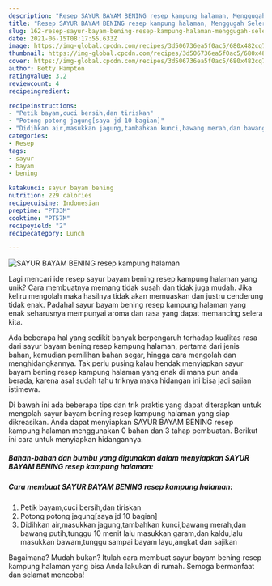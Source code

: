 ```yaml
---
description: "Resep SAYUR BAYAM BENING resep kampung halaman, Menggugah Selera"
title: "Resep SAYUR BAYAM BENING resep kampung halaman, Menggugah Selera"
slug: 162-resep-sayur-bayam-bening-resep-kampung-halaman-menggugah-selera
date: 2021-06-15T08:17:55.633Z
image: https://img-global.cpcdn.com/recipes/3d506736ea5f0ac5/680x482cq70/sayur-bayam-bening-resep-kampung-halaman-foto-resep-utama.jpg
thumbnail: https://img-global.cpcdn.com/recipes/3d506736ea5f0ac5/680x482cq70/sayur-bayam-bening-resep-kampung-halaman-foto-resep-utama.jpg
cover: https://img-global.cpcdn.com/recipes/3d506736ea5f0ac5/680x482cq70/sayur-bayam-bening-resep-kampung-halaman-foto-resep-utama.jpg
author: Betty Hampton
ratingvalue: 3.2
reviewcount: 4
recipeingredient:

recipeinstructions:
- "Petik bayam,cuci bersih,dan tiriskan"
- "Potong potong jagung[saya jd 10 bagian]"
- "Didihkan air,masukkan jagung,tambahkan kunci,bawang merah,dan bawang putih,tunggu 10 menit lalu masukkan garam,dan kaldu,lalu masukkan bawam,tunggu sampai bayam layu,angkat dan sajikan"
categories:
- Resep
tags:
- sayur
- bayam
- bening

katakunci: sayur bayam bening 
nutrition: 229 calories
recipecuisine: Indonesian
preptime: "PT33M"
cooktime: "PT57M"
recipeyield: "2"
recipecategory: Lunch

---
```



![SAYUR BAYAM BENING resep kampung halaman](https://img-global.cpcdn.com/recipes/3d506736ea5f0ac5/680x482cq70/sayur-bayam-bening-resep-kampung-halaman-foto-resep-utama.jpg)

Lagi mencari ide resep sayur bayam bening resep kampung halaman yang unik? Cara membuatnya memang tidak susah dan tidak juga mudah. Jika keliru mengolah maka hasilnya tidak akan memuaskan dan justru cenderung tidak enak. Padahal sayur bayam bening resep kampung halaman yang enak seharusnya mempunyai aroma dan rasa yang dapat memancing selera kita.

Ada beberapa hal yang sedikit banyak berpengaruh terhadap kualitas rasa dari sayur bayam bening resep kampung halaman, pertama dari jenis bahan, kemudian pemilihan bahan segar, hingga cara mengolah dan menghidangkannya. Tak perlu pusing kalau hendak menyiapkan sayur bayam bening resep kampung halaman yang enak di mana pun anda berada, karena asal sudah tahu triknya maka hidangan ini bisa jadi sajian istimewa.




Di bawah ini ada beberapa tips dan trik praktis yang dapat diterapkan untuk mengolah sayur bayam bening resep kampung halaman yang siap dikreasikan. Anda dapat menyiapkan SAYUR BAYAM BENING resep kampung halaman menggunakan 0 bahan dan 3 tahap pembuatan. Berikut ini cara untuk menyiapkan hidangannya.

<!--inarticleads1-->

##### Bahan-bahan dan bumbu yang digunakan dalam menyiapkan SAYUR BAYAM BENING resep kampung halaman:





<!--inarticleads2-->

##### Cara membuat SAYUR BAYAM BENING resep kampung halaman:

1. Petik bayam,cuci bersih,dan tiriskan
1. Potong potong jagung[saya jd 10 bagian]
1. Didihkan air,masukkan jagung,tambahkan kunci,bawang merah,dan bawang putih,tunggu 10 menit lalu masukkan garam,dan kaldu,lalu masukkan bawam,tunggu sampai bayam layu,angkat dan sajikan




Bagaimana? Mudah bukan? Itulah cara membuat sayur bayam bening resep kampung halaman yang bisa Anda lakukan di rumah. Semoga bermanfaat dan selamat mencoba!
